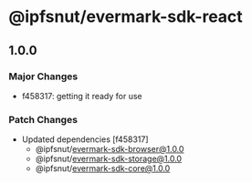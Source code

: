 # @ipfsnut/evermark-sdk-react

## 1.0.0

### Major Changes

- f458317: getting it ready for use

### Patch Changes

- Updated dependencies [f458317]
  - @ipfsnut/evermark-sdk-browser@1.0.0
  - @ipfsnut/evermark-sdk-storage@1.0.0
  - @ipfsnut/evermark-sdk-core@1.0.0
